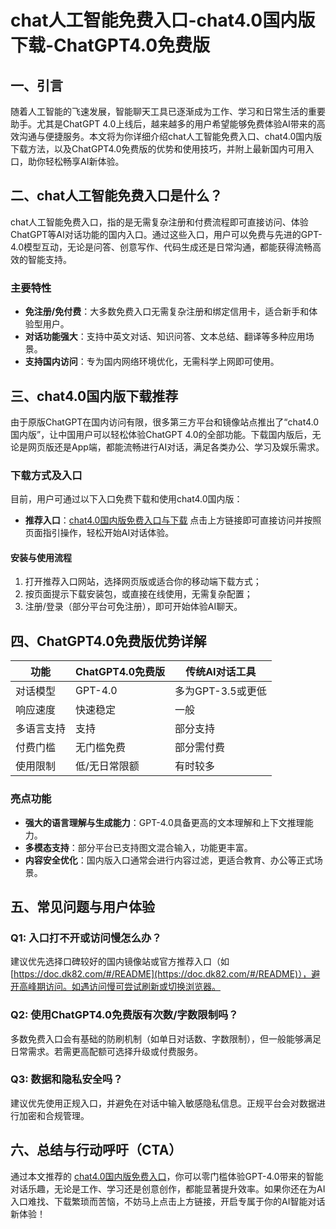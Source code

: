 # chat人工智能免费入口-chat4.0国内版下载-ChatGPT4.0免费版

## 一、引言

随着人工智能的飞速发展，智能聊天工具已逐渐成为工作、学习和日常生活的重要助手。尤其是ChatGPT 4.0上线后，越来越多的用户希望能够免费体验AI带来的高效沟通与便捷服务。本文将为你详细介绍chat人工智能免费入口、chat4.0国内版下载方法，以及ChatGPT4.0免费版的优势和使用技巧，并附上最新国内可用入口，助你轻松畅享AI新体验。

## 二、chat人工智能免费入口是什么？

chat人工智能免费入口，指的是无需复杂注册和付费流程即可直接访问、体验ChatGPT等AI对话功能的国内入口。通过这些入口，用户可以免费与先进的GPT-4.0模型互动，无论是问答、创意写作、代码生成还是日常沟通，都能获得流畅高效的智能支持。

### 主要特性

* **免注册/免付费**：大多数免费入口无需复杂注册和绑定信用卡，适合新手和体验型用户。
* **对话功能强大**：支持中英文对话、知识问答、文本总结、翻译等多种应用场景。
* **支持国内访问**：专为国内网络环境优化，无需科学上网即可使用。

## 三、chat4.0国内版下载推荐

由于原版ChatGPT在国内访问有限，很多第三方平台和镜像站点推出了“chat4.0国内版”，让中国用户可以轻松体验ChatGPT 4.0的全部功能。下载国内版后，无论是网页版还是App端，都能流畅进行AI对话，满足各类办公、学习及娱乐需求。

### 下载方式及入口

目前，用户可通过以下入口免费下载和使用chat4.0国内版：

* **推荐入口**：[chat4.0国内版免费入口与下载](https://doc.dk82.com/#/README)
  点击上方链接即可直接访问并按照页面指引操作，轻松开始AI对话体验。

#### 安装与使用流程

1. 打开推荐入口网站，选择网页版或适合你的移动端下载方式；
2. 按页面提示下载安装包，或直接在线使用，无需复杂配置；
3. 注册/登录（部分平台可免注册），即可开始体验AI聊天。

## 四、ChatGPT4.0免费版优势详解

| 功能    | ChatGPT4.0免费版 | 传统AI对话工具     |
| ----- | ------------- | ------------ |
| 对话模型  | GPT-4.0       | 多为GPT-3.5或更低 |
| 响应速度  | 快速稳定          | 一般           |
| 多语言支持 | 支持            | 部分支持         |
| 付费门槛  | 无门槛免费         | 部分需付费        |
| 使用限制  | 低/无日常限额       | 有时较多         |

### 亮点功能

* **强大的语言理解与生成能力**：GPT-4.0具备更高的文本理解和上下文推理能力。
* **多模态支持**：部分平台已支持图文混合输入，功能更丰富。
* **内容安全优化**：国内版入口通常会进行内容过滤，更适合教育、办公等正式场景。

## 五、常见问题与用户体验

### Q1: 入口打不开或访问慢怎么办？

建议优先选择口碑较好的国内镜像站或官方推荐入口（如 [https://doc.dk82.com/#/README](https://doc.dk82.com/#/README)），避开高峰期访问。如遇访问慢可尝试刷新或切换浏览器。

### Q2: 使用ChatGPT4.0免费版有次数/字数限制吗？

多数免费入口会有基础的防刷机制（如单日对话数、字数限制），但一般能够满足日常需求。若需更高配额可选择升级或付费服务。

### Q3: 数据和隐私安全吗？

建议优先使用正规入口，并避免在对话中输入敏感隐私信息。正规平台会对数据进行加密和合规管理。

## 六、总结与行动呼吁（CTA）

通过本文推荐的 [chat4.0国内版免费入口](https://doc.dk82.com/#/README)，你可以零门槛体验GPT-4.0带来的智能对话乐趣，无论是工作、学习还是创意创作，都能显著提升效率。如果你还在为AI入口难找、下载繁琐而苦恼，不妨马上点击上方链接，开启专属于你的AI智能对话新体验！
